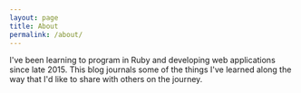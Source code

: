 ```yaml
---
layout: page
title: About
permalink: /about/
---
```


I've been learning to program in Ruby and developing web applications since late 2015. This blog journals some of the things I've learned along the way that I'd like to share with others on the journey.
